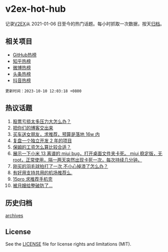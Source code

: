 # v2ex-hot-hub

 记录[V2EX](https://www.v2ex.com/)从 2021-01-06 日至今的热门话题。每小时抓取一次数据，按天[归档](archives)。
 
 ## 相关项目

- [GitHub热榜](https://github.com/it985/github-hot-hub)
- [知乎热榜](https://github.com/it985/zhihu-hot-hub)
- [微博热榜](https://github.com/it985/weibo-hot-hub)
- [头条热榜](https://github.com/it985/toutiao-hot-hub)
- [抖音热榜](https://github.com/it985/douyin-hot-hub)


 `更新时间：2023-10-10 12:03:18 +0800`

## 热议话题

1. [股票亏损太多压力大怎么办？](https://www.v2ex.com/t/980243)
1. [把你们的博客交出来](https://www.v2ex.com/t/980228)
1. [买车送女朋友，求推荐，预算是落地 16w 内](https://www.v2ex.com/t/980477)
1. [复盘一个独立开发 2 年的项目](https://www.v2ex.com/t/980242)
1. [保姆的工资怎么算比较合适？](https://www.v2ex.com/t/980375)
1. [展示一下小米 13 离谱的 miui bug，打开桌面文件夹卡死。
miui 稳定版，无 root，正常使用，隔一两天突然出现卡死一次，每次持续几分钟。](https://www.v2ex.com/t/980351)
1. [刚买的羽毛球拍打了一次 不小心掉漆了怎么办？](https://www.v2ex.com/t/980465)
1. [有好用支持共用的机场推荐么.](https://www.v2ex.com/t/980199)
1. [15pro 求推荐手机壳](https://www.v2ex.com/t/980355)
1. [被月嫂给整破防了...](https://www.v2ex.com/t/980525)

## 历史归档

[archives](archives)

## License

See the [LICENSE](LICENSE) file for license rights and limitations (MIT).
